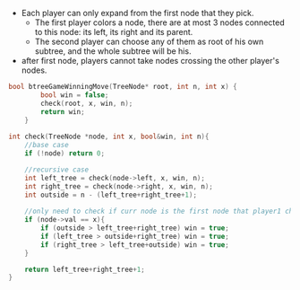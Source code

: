 - Each player can only expand from the first node that they pick.
    - The first player colors a node, there are at most 3 nodes connected to this node: its left, its right and its parent.
    - The second player can choose any of them as root of his own subtree, and the whole subtree will be his.
- after first node, players cannot take nodes crossing the other player's nodes.
    
```cpp
bool btreeGameWinningMove(TreeNode* root, int n, int x) {
        bool win = false;
        check(root, x, win, n);
        return win;
    }
    
int check(TreeNode *node, int x, bool&win, int n){
    //base case
    if (!node) return 0;

    //recursive case
    int left_tree = check(node->left, x, win, n);
    int right_tree = check(node->right, x, win, n);
    int outside = n - (left_tree+right_tree+1); 
    
    //only need to check if curr node is the first node that player1 chose
    if (node->val == x){
        if (outside > left_tree+right_tree) win = true;
        if (left_tree > outside+right_tree) win = true;
        if (right_tree > left_tree+outside) win = true;        
    }

    return left_tree+right_tree+1;
}
```
